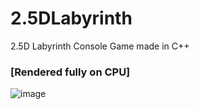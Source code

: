# 2.5DLabyrinth
2.5D Labyrinth Console Game made in C++

### [Rendered fully on CPU]
![image](https://user-images.githubusercontent.com/32717464/215344332-60aa0ddd-bc9f-437a-88e6-54f2330b69c9.png)
